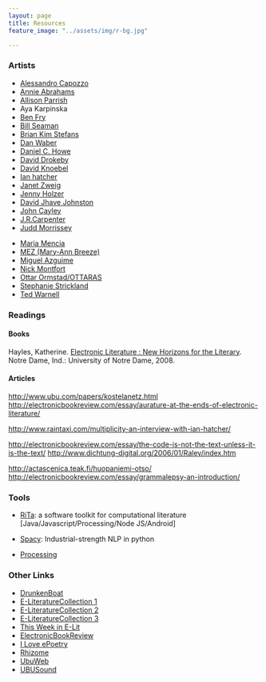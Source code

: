 ```yaml
---
layout: page
title: Resources
feature_image: "../assets/img/r-bg.jpg"

---
```


### Artists
* [Alessandro Capozzo](http://www.abstract-codex.net/bio.html)
* [Annie Abrahams](http://www.bram.org/)
* [Allison Parrish](http://www.decontextualize.com/)
* Aya Karpinska
* [Ben Fry](http://benfry.com/)
* [Bill Seaman](http://billseaman.com/)
* [Brian Kim Stefans](https://arras.net/arras/)
* [Dan Waber](http://logolalia.com/)
* [Daniel C. Howe](http://rednoise.org/dhowe)
* [David Drokeby](http://www.davidrokeby.com/installations.html)
* [David Knoebel](http://home.ptd.net/~clkpoet/)
* [Ian hatcher](https://rednoise.org/wdm/index.php?n=Main.Artists)
* [Janet Zweig](http://www.janetzweig.com/)
* [Jenny Holzer](http://projects.jennyholzer.com/)
* [David Jhave Johnston](http://glia.ca/)
* [John Cayley](http://programmatology.shadoof.net/index.php)
* [J.R.Carpenter](http://luckysoap.com/)
* [Judd Morrissey](http://www.judisdaid.org/)
<!-- * [Laura Zaylea](https://laurazaylea.com/) -->
* [Maria Mencia](http://www.mariamencia.com/)
* [MEZ (Mary-Ann Breeze)](https://anthology.rhizome.org/mez-breeze)
* [Miguel Azguime](https://www.misomusic.com/index.php?option=com_content&view=article&id=284&Itemid=444&lang=en)
* [Nick Montfort](http://nickm.com/)
* [Ottar Ormstad/OTTARAS](http://yellowpoetry.com/)
* [Stephanie Strickland](http://www.stephaniestrickland.com/)
* [Ted Warnell](https://warnell.com/)


### Readings
#### Books
Hayles, Katherine. [Electronic Literature : New Horizons for the Literary](https://eliterature.org/pad/elp.html). Notre Dame, Ind.: University of Notre Dame, 2008.

#### Articles
http://www.ubu.com/papers/kostelanetz.html
http://electronicbookreview.com/essay/aurature-at-the-ends-of-electronic-literature/

http://www.raintaxi.com/multiplicity-an-interview-with-ian-hatcher/

http://electronicbookreview.com/essay/the-code-is-not-the-text-unless-it-is-the-text/
http://www.dichtung-digital.org/2006/01/Raley/index.htm

http://actascenica.teak.fi/huopaniemi-otso/
http://electronicbookreview.com/essay/grammalepsy-an-introduction/


### Tools
* [RiTa](http://www.rednoise.org/rita/): a software toolkit for computational literature [Java/Javascript/Processing/Node JS/Android]
* [Spacy](https://spacy.io/): Industrial-strength NLP in python

* [Processing](http://processing.org/)


### Other Links

* [DrunkenBoat](http://www.drunkenboat.com/)
* [E-LiteratureCollection 1](http://collection.eliterature.org/1/)
* [E-LiteratureCollection 2](http://collection.eliterature.org/2/)
* [E-LiteratureCollection 3](http://collection.eliterature.org/3/)
* [This Week in E-Lit](https://paper.li/eliterature#/)
* [ElectronicBookReview](http://www.electronicbookreview.com/)
* [I Love ePoetry](http://iloveepoetry.com/)
* [Rhizome](http://rhizome.org/)
* [UbuWeb](http://www.ubu.com/)
* [UBUSound](http://www.ubu.com/sound/index.html)

<!-- ElectronicPoetryCenter
EastgateSystems
CODeDoc
ContinentalReview
Arras.Net
Post-Digital
GrandTextAuto
KellyWritersHouse
MachineSeries
NewRiverJournal
NT2
PENNsound
PoemsThatGo
RadioRadio
RunMe.org
SpringGun
Turbulence
WhitneyARTPORT-->

<!--  
### Other Course Websites for reference
[textplus](https://textplus2015.wordpress.com/)
[writing digital media](https://rednoise.org/wdm/index.php?n=Main.HomePage)
-->
